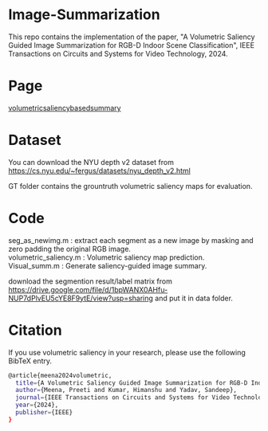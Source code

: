 # Image-Summarization
This repo contains the implementation of the paper, "A Volumetric Saliency Guided Image Summarization for RGB-D Indoor Scene Classification", IEEE Transactions on Circuits and Systems for Video Technology, 2024.


# Page
[volumetricsaliencybasedsummary](https://sites.google.com/iitj.ac.in/volumetricsaliencybasedsummary?usp=sharing)

# Dataset
 You can download the NYU depth v2 dataset from https://cs.nyu.edu/~fergus/datasets/nyu_depth_v2.html
 
 GT folder contains the grountruth volumetric saliency maps for evaluation.

# Code
seg_as_newimg.m : extract each segment as a new image by masking and zero padding the original RGB image.\
volumetric_saliency.m : Volumetric saliency map prediction.\
Visual_summ.m : Generate saliency-guided image summary.

download the segmention result/label matrix from https://drive.google.com/file/d/1bpWANX0AHfu-NUP7dPlvEU5cYE8F9ytE/view?usp=sharing and put it in data folder.

# Citation
If you use volumetric saliency in your research, please use the following BibTeX entry.

```bash
@article{meena2024volumetric,
  title={A Volumetric Saliency Guided Image Summarization for RGB-D Indoor Scene Classification},
  author={Meena, Preeti and Kumar, Himanshu and Yadav, Sandeep},
  journal={IEEE Transactions on Circuits and Systems for Video Technology},
  year={2024},
  publisher={IEEE}
}

